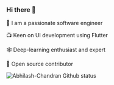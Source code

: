 ### Hi there 👋

🎯 I am a passionate software engineer

📺 Keen on UI development using Flutter

🕸 Deep-learning enthusiast and expert

🚀 Open source contributor


![Abhilash-Chandran Github status](https://github-readme-stats.vercel.app/api?username=Abhilash-Chandran&show-icons=true&theme=vue-dark)
